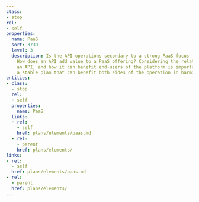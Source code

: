 ```yaml
---
class:
- stop
rel:
- self
properties:
  name: PaaS
  sort: 3739
  level: 3
  description: Is the API operations secondary to a strong PaaS focus for a platform.
    How does an API add value to a PaaS offering? Considering the relationship between
    an API, and how it can benefit end-users of the platform is important to establishing
    a stable plan that can benefit both sides of the operation in harmony.
entities:
- class:
  - stop
  rel:
  - self
  properties:
    name: PaaS
  links:
  - rel:
    - self
    href: plans/elements/paas.md
  - rel:
    - parent
    href: plans/elements/
links:
- rel:
  - self
  href: plans/elements/paas.md
- rel:
  - parent
  href: plans/elements/
...
```

